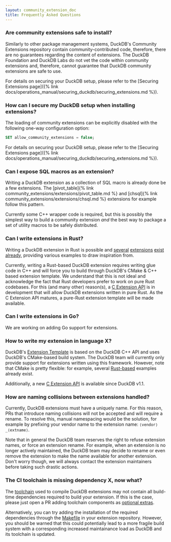 ```yaml
---
layout: community_extension_doc
title: Frequently Asked Questions
---
```



<!-- Q&A entry -->

<div class="qa-wrap" markdown="1">

### Are community extensions safe to install?

<div class="answer" markdown="1">

Similarly to other package management systems, DuckDB's Community Extensions repository contain community-contributed code,
therefore, there are no guarantees regarding the content of extensions.
The DuckDB Foundation and DuckDB Labs do not vet the code within community extensions and, therefore, cannot guarantee that DuckDB community extensions are safe to use.

For details on securing your DuckDB setup, please refer to the [Securing Extensions page]({% link docs/operations_manual/securing_duckdb/securing_extensions.md %}).
</div>

</div>

<!-- Q&A entry -->

<div class="qa-wrap" markdown="1">

### How can I secure my DuckDB setup when installing extensions?

<div class="answer" markdown="1">

The loading of community extensions can be explicitly disabled with the following one-way configuration option:

```sql
SET allow_community_extensions = false;
```

For details on securing your DuckDB setup, please refer to the [Securing Extensions page]({% link docs/operations_manual/securing_duckdb/securing_extensions.md %}).
</div>

</div>

<!-- Q&A entry -->

<div class="qa-wrap" markdown="1">

### Can I expose SQL macros as an extension?

<div class="answer" markdown="1">

Writing a DuckDB extension as a collection of SQL macro is already done be a few extensions. The [pivot_table]{% link community_extensions/extensions/pivot_table.md %} and [chsql]{% link community_extensions/extensions/chsql.md %} extensions for example follow this pattern.

Currently some C++ wrapper code is required, but this is possibly the simplest way to build a community extension *and* the best way to package a set of utility macros to be safely distributed.

</div>

</div>

<!-- Q&A entry -->

<div class="qa-wrap" markdown="1">

### Can I write extensions in Rust?

<div class="answer" markdown="1">

Writing a DuckDB extension in Rust is possible and [several](https://github.com/duckdb/community-extensions/blob/main/extensions/crypto/description.yml) [extensions](https://github.com/duckdb/community-extensions/blob/main/extensions/evalexpr_rhai/description.yml) [exist](https://github.com/duckdb/community-extensions/blob/main/extensions/prql/description.yml) [already](https://github.com/duckdb/duckdb_delta),
providing various examples to draw inspiration from.

Currently, writing a Rust-based DuckDB extension requires writing glue code in C++ and will force you to build through DuckDB's CMake & C++ based extension template.
We understand that this is not ideal and acknowledge the fact that Rust developers prefer to work on pure Rust codebases. For this (and many other) reason(s), a [C Extension API](https://github.com/duckdb/duckdb/pull/12682) is
in development that will allow DuckDB extensions written in pure Rust. As the C Extension API matures, a pure-Rust extension template will be made available.

</div>

</div>

<!-- Q&A entry -->

<div class="qa-wrap" markdown="1">

### Can I write extensions in Go?

<div class="answer" markdown="1">

We are working on adding Go support for extensions.

</div>

</div>

<!-- Q&A entry -->

<div class="qa-wrap" markdown="1">

### How to write my extension in language X?

<div class="answer" markdown="1">

DuckDB's [Extension Template](https://github.com/duckdb/extension-template) is based on the DuckDB C++ API and uses DuckDB's CMake-based build system. The DuckDB team will currently only provide support for extensions written using this framework. However, note that CMake is pretty flexible: for example, several [Rust-based](#how-to-write-my-extension-in-rust) examples already exist.

Additionally, a new [C Extension API](https://github.com/duckdb/duckdb/pull/12682) is available since DuckDB v1.1.

</div>

</div>

<!-- Q&A entry -->

<div class="qa-wrap" markdown="1">

### How are naming collisions between extensions handled?

<div class="answer" markdown="1">

Currently, DuckDB extensions must have a uniquely name. For this reason, PRs that introduce naming collisions will not be accepted and will require
a rename. To resolve this, manual namespacing would be the solution, for example by prefixing your vendor name to the extension name: `⟨vendor⟩_⟨extname⟩`.

Note that in general the DuckDB team reserves the right to refuse extension names, or force an extension rename. For example, when an extension is no longer actively
maintained, the DuckDB team may decide to rename or even remove the extension to make the name available for another extension. Don't worry though, we will
always contact the extension maintainers before taking such drastic actions.

</div>

</div>

<!-- Q&A entry -->

<div class="qa-wrap" markdown="1">

### The CI toolchain is missing dependency X, now what?

<div class="answer" markdown="1">

The [toolchain](https://github.com/duckdb/extension-ci-tools) used to compile DuckDB extensions may not contain all build-time
dependencies required to build your extension. If this is the case, please just open a PR adding toolchain components as [optional extras](https://github.com/duckdb/extension-ci-tools/pull/53).

Alternatively, you can try adding the installation of the required dependencies through the [Makefile](https://github.com/duckdb/extension-template/blob/main/Makefile) in your extension repository.
However, you should be warned that this could potentially lead to a more fragile build system with a corresponding increased maintainance load as DuckDB and its toolchain is updated.

</div>

</div>
